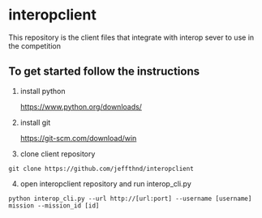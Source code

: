 # interopclient
This repository is the client files that integrate with interop sever to use in the competition

## To get started follow the instructions

1. install python

	https://www.python.org/downloads/

2. install git
 
	https://git-scm.com/download/win

3. clone client repository
```
git clone https://github.com/jeffthnd/interopclient
```
4. open interopclient repository and run interop_cli.py
```
python interop_cli.py --url http://[url:port] --username [username] mission --mission_id [id]
```
